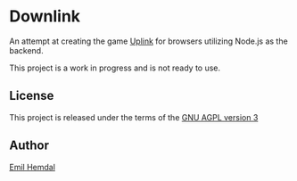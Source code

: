 # Downlink

An attempt at creating the game [Uplink](https://en.wikipedia.org/wiki/Uplink_%28video_game%29) for browsers utilizing Node.js as the backend.

This project is a work in progress and is not ready to use.

## License
This project is released under the terms of the [GNU AGPL version 3](https://www.gnu.org/licenses/agpl.html)

## Author
[Emil Hemdal](https://github.com/emilhem)

